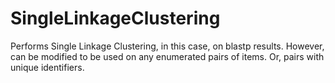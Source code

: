# SingleLinkageClustering
Performs Single Linkage Clustering, in this case, on blastp results.
However, can be modified to be used on any enumerated pairs of items. Or, pairs with unique identifiers. 
